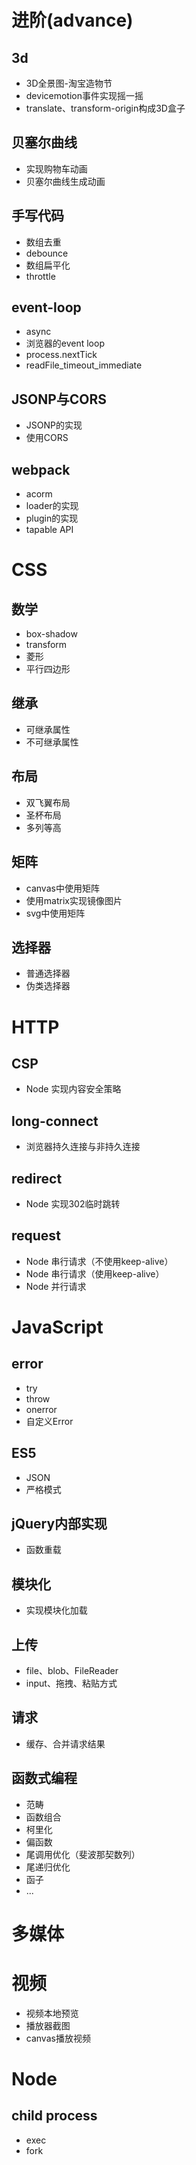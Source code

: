 # 进阶(advance)
## 3d
* 3D全景图-淘宝造物节
* devicemotion事件实现摇一摇
* translate、transform-origin构成3D盒子

## 贝塞尔曲线
* 实现购物车动画
* 贝塞尔曲线生成动画

## 手写代码
* 数组去重
* debounce
* 数组扁平化
* throttle

## event-loop
* async
* 浏览器的event loop
* process.nextTick
* readFile_timeout_immediate

## JSONP与CORS
* JSONP的实现
* 使用CORS

## webpack
* acorm
* loader的实现
* plugin的实现
* tapable API


# CSS
## 数学
* box-shadow
* transform
* 菱形
* 平行四边形

## 继承
* 可继承属性
* 不可继承属性

## 布局
* 双飞翼布局
* 圣杯布局
* 多列等高

## 矩阵
* canvas中使用矩阵
* 使用matrix实现镜像图片
* svg中使用矩阵

## 选择器
* 普通选择器
* 伪类选择器

# HTTP
## CSP
* Node 实现内容安全策略

## long-connect
* 浏览器持久连接与非持久连接

## redirect
* Node 实现302临时跳转

## request
* Node 串行请求（不使用keep-alive）
* Node 串行请求（使用keep-alive）
* Node 并行请求

# JavaScript
## error
* try
* throw
* onerror
* 自定义Error

## ES5
* JSON
* 严格模式

## jQuery内部实现
* 函数重载

## 模块化
* 实现模块化加载

## 上传
* file、blob、FileReader
* input、拖拽、粘贴方式

## 请求
* 缓存、合并请求结果

## 函数式编程
* 范畴
* 函数组合
* 柯里化
* 偏函数
* 尾调用优化（斐波那契数列）
* 尾递归优化
* 函子
* ...

# 多媒体
# 视频
* 视频本地预览
* 播放器截图
* canvas播放视频

# Node
## child process
* exec
* fork